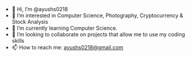 - 👋 Hi, I’m @ayushs0218
- 👀 I’m interested in Computer Science, Photography, Cryptocurrency & Stock Analysis
- 🌱 I’m currently learning Computer Science. 
- 💞️ I’m looking to collaborate on projects that allow me to use my coding skills
- 📫 How to reach me: ayushs0218@gmail.com

<!---
ayushs0218/ayushs0218 is a ✨ special ✨ repository because its `README.md` (this file) appears on your GitHub profile.
You can click the Preview link to take a look at your changes.
--->
